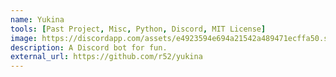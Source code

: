 ```yaml
---
name: Yukina
tools: [Past Project, Misc, Python, Discord, MIT License]
image: https://discordapp.com/assets/e4923594e694a21542a489471ecffa50.svg
description: A Discord bot for fun.
external_url: https://github.com/r52/yukina
---
```

